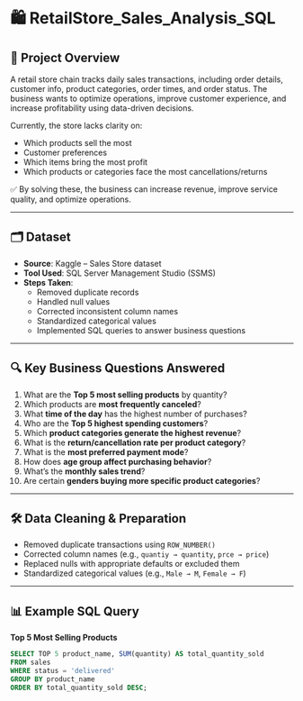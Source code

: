 # 🛍️ RetailStore_Sales_Analysis_SQL  

## 📌 Project Overview  
A retail store chain tracks daily sales transactions, including order details, customer info, product categories, order times, and order status. The business wants to optimize operations, improve customer experience, and increase profitability using data-driven decisions.  

Currently, the store lacks clarity on:  
- Which products sell the most  
- Customer preferences  
- Which items bring the most profit  
- Which products or categories face the most cancellations/returns

✅ By solving these, the business can increase revenue, improve service quality, and optimize operations.  

---

## 🗂️ Dataset  
- **Source**: Kaggle – Sales Store dataset  
- **Tool Used**: SQL Server Management Studio (SSMS)  
- **Steps Taken**:  
  - Removed duplicate records  
  - Handled null values  
  - Corrected inconsistent column names  
  - Standardized categorical values  
  - Implemented SQL queries to answer business questions  

---

## 🔍 Key Business Questions Answered  
1. What are the **Top 5 most selling products** by quantity?  
2. Which products are **most frequently canceled**?  
3. What **time of the day** has the highest number of purchases?  
4. Who are the **Top 5 highest spending customers**?  
5. Which **product categories generate the highest revenue**?  
6. What is the **return/cancellation rate per product category**?  
7. What is the **most preferred payment mode**?  
8. How does **age group affect purchasing behavior**?  
9. What’s the **monthly sales trend**?  
10. Are certain **genders buying more specific product categories**?  

---

## 🛠️ Data Cleaning & Preparation  
- Removed duplicate transactions using `ROW_NUMBER()`  
- Corrected column names (e.g., `quantiy → quantity`, `prce → price`)  
- Replaced nulls with appropriate defaults or excluded them  
- Standardized categorical values (e.g., `Male → M`, `Female → F`)  

---

## 📊 Example SQL Query  

**Top 5 Most Selling Products**  
```sql
SELECT TOP 5 product_name, SUM(quantity) AS total_quantity_sold
FROM sales
WHERE status = 'delivered'
GROUP BY product_name
ORDER BY total_quantity_sold DESC;
